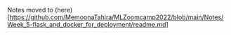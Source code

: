 Notes moved to (here)[https://github.com/MemoonaTahira/MLZoomcamp2022/blob/main/Notes/Week_5-flask_and_docker_for_deployment/readme.md]
